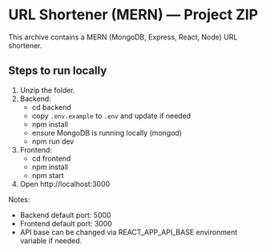 # URL Shortener (MERN) — Project ZIP

This archive contains a MERN (MongoDB, Express, React, Node) URL shortener.

## Steps to run locally

1. Unzip the folder.
2. Backend:
   - cd backend
   - copy `.env.example` to `.env` and update if needed
   - npm install
   - ensure MongoDB is running locally (mongod)
   - npm run dev
3. Frontend:
   - cd frontend
   - npm install
   - npm start
4. Open http://localhost:3000

Notes:
- Backend default port: 5000
- Frontend default port: 3000
- API base can be changed via REACT_APP_API_BASE environment variable if needed.
